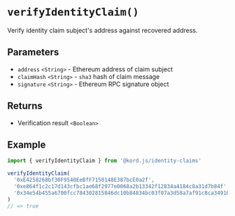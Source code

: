 # `verifyIdentityClaim()`

Verify identity claim subject's address against recovered address.

## Parameters

- `address` `<String>` - Ethereum address of claim subject
- `claimHash` `<String>` - `sha3` hash of claim message
- `signature` `<String>` - Ethereum RPC signature object

## Returns

- Verification result `<Boolean>`

## Example

```js
import { verifyIdentityClaim } from '@kord.js/identity-claims'

verifyIdentityClaim(
  '0xE4258268bf30F9540EeBfF7150148E387bcE0a2f',
  '0xe864f1c2c17d143cfbc1ae68f2977e0068a2b13342f12834a4184c8a31d7b84f',
  '0x34e54b455a6700fcc784302815846dc10b84834bc03f07a3d58a7af91c8ca34910d0716b735c580675edfacb164a6e2f9b14a768cb6825b73c24eee2ed59d0e601'
)
// => true
```

